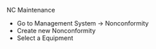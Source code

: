 NC Maintenance

- Go to Management System → Nonconformity
- Create new Nonconformity
- Select a Equipment

